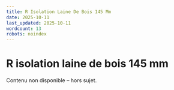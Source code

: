 ```yaml
---
title: R Isolation Laine De Bois 145 Mm
date: 2025-10-11
last_updated: 2025-10-11
wordcount: 13
robots: noindex
---
```


# R isolation laine de bois 145 mm

Contenu non disponible – hors sujet.